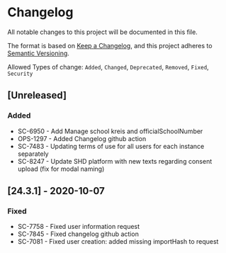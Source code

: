 # Changelog

All notable changes to this project will be documented in this file.

The format is based on [Keep a Changelog](https://keepachangelog.com/en/1.0.0/),
and this project adheres to [Semantic Versioning](https://semver.org/spec/v2.0.0.html).

Allowed Types of change: `Added`, `Changed`, `Deprecated`, `Removed`, `Fixed`, `Security`

## [Unreleased]

### Added

- SC-6950 - Add Manage school kreis and officialSchoolNumber
- OPS-1297 - Added Changelog github action
- SC-7483 - Updating terms of use for all users for each instance separately
- SC-8247 - Update SHD platform with new texts regarding consent upload (fix for modal naming)

## [24.3.1] - 2020-10-07

### Fixed

- SC-7758 - Fixed user information request
- SC-7845 - Fixed changelog github action
- SC-7081 - Fixed user creation: added missing importHash to request
